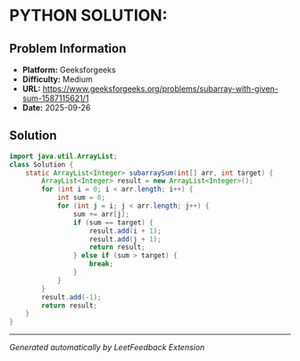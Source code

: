# PYTHON SOLUTION:

## Problem Information
- **Platform:** Geeksforgeeks
- **Difficulty:** Medium
- **URL:** https://www.geeksforgeeks.org/problems/subarray-with-given-sum-1587115621/1
- **Date:** 2025-09-26

## Solution

```java
import java.util.ArrayList;
class Solution {
    static ArrayList<Integer> subarraySum(int[] arr, int target) {
        ArrayList<Integer> result = new ArrayList<Integer>();
        for (int i = 0; i < arr.length; i++) {
            int sum = 0;
            for (int j = i; j < arr.length; j++) {
                sum += arr[j];
                if (sum == target) {
                    result.add(i + 1); 
                    result.add(j + 1); 
                    return result;
                } else if (sum > target) {
                    break;
                }
            }
        }
        result.add(-1);
        return result;
    }
}
```

---
*Generated automatically by LeetFeedback Extension*
